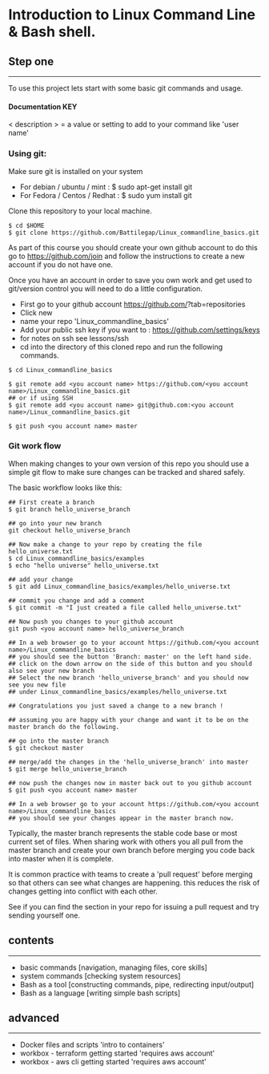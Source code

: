 # Introduction to Linux Command Line & Bash shell.


## Step one
-----------
To use this project lets start with some basic git commands and usage.

#### Documentation KEY

< description > = a value or setting to add to your command like 'user name'

### Using git:
Make sure git is installed on your system

* For debian / ubuntu / mint : $ sudo apt-get install git
* For Fedora / Centos / Redhat : $ sudo yum install git

Clone this repository to your local machine.

```
$ cd $HOME
$ git clone https://github.com/Battilegap/Linux_commandline_basics.git

```

As part of this course you should create your own github account to do this go to
https://github.com/join and follow the instructions to create a new account if you do not have one.

Once you have an account in order to save you own work and get used to git/version control you will need to do a little configuration.

* First go to your github account https://github.com/<account name>?tab=repositories
* Click new
* name your repo 'Linux_commandline_basics'
* Add your public ssh key if you want to : https://github.com/settings/keys
* for notes on ssh see lessons/ssh
* cd into the directory of this cloned repo and run the following commands.


```
$ cd Linux_commandline_basics

$ git remote add <you account name> https://github.com/<you account name>/Linux_commandline_basics.git
## or if using SSH
$ git remote add <you account name> git@github.com:<you account name>/Linux_commandline_basics.git

$ git push <you account name> master

```
### Git work flow

When making changes to your own version of this repo you should use a simple git flow to make sure changes can be tracked and shared safely.

The basic workflow looks like this:
```
## First create a branch
$ git branch hello_universe_branch

## go into your new branch
git checkout hello_universe_branch

## Now make a change to your repo by creating the file hello_universe.txt
$ cd Linux_commandline_basics/examples
$ echo "hello universe" hello_universe.txt

## add your change
$ git add Linux_commandline_basics/examples/hello_universe.txt

## commit you change and add a comment
$ git commit -m "I just created a file called hello_universe.txt"

## Now push you changes to your github account
git push <you account name> hello_universe_branch

## In a web browser go to your account https://github.com/<you account name>/Linux_commandline_basics
## you should see the button 'Branch: master' on the left hand side.
## click on the down arrow on the side of this button and you should also see your new branch
## Select the new branch 'hello_universe_branch' and you should now see you new file
## under Linux_commandline_basics/examples/hello_universe.txt

## Congratulations you just saved a change to a new branch !

## assuming you are happy with your change and want it to be on the master branch do the following.

## go into the master branch
$ git checkout master

## merge/add the changes in the 'hello_universe_branch' into master
$ git merge hello_universe_branch

## now push the changes now in master back out to you github account
$ git push <you account name> master

## In a web browser go to your account https://github.com/<you account name>/Linux_commandline_basics
## you should see your changes appear in the master branch now.

```

Typically, the master branch represents the stable code base or most current set of files.
When sharing work with others you all pull from the master branch and create your own branch before
merging you code back into master when it is complete.

It is common practice with teams to create a 'pull request' before merging so that others can see what changes are happening. this reduces the risk of changes getting into conflict with each other.

See if you can find the section in your repo for issuing a pull request and try sending yourself one.


## contents
-----------
* basic commands [navigation, managing files, core skills]
* system commands [checking system resources]
* Bash as a tool [constructing commands, pipe, redirecting input/output]
* Bash as a language [writing simple bash scripts]

## advanced
-----------
* Docker files and scripts 'intro to containers'
* workbox - terraform getting started 'requires aws account'
* workbox - aws cli getting started 'requires aws account'
